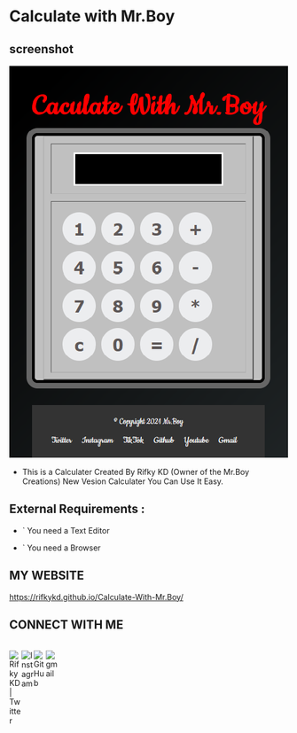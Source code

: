 # Calculate with Mr.Boy

## screenshot
<img src="img.png"/>


<br>

* This is a Calculater Created By Rifky KD (Owner of the Mr.Boy Creations)
New Vesion Calculater You Can Use It Easy.

## External Requirements :
* ` You need a Text Editor
 
* ` You need a Browser
## MY WEBSITE

https://rifkykd.github.io/Calculate-With-Mr.Boy/

## CONNECT WITH ME
<br>

<a href="https://twitter.com/Rifky54641898">
  <img align="left" alt="Rifky KD| Twitter" width="22px" src="https://cdn.jsdelivr.net/npm/simple-icons@v3/icons/twitter.svg" />
</a>
<a href="https://www.instagram.com/mr.rifky_kd/">
  <img align="left" alt="Instagram" width="22px" src="https://cdn.jsdelivr.net/npm/simple-icons@v3/icons/instagram.svg" />
</a>
<a href="https://github.com/rifkykd">
  <img align="left" alt="GitHub" width="22px" src="https://cdn.jsdelivr.net/npm/simple-icons@3.5.0/icons/github.svg" />
</a>
<a href="https://mail.google.com/mail/u/0/?tab=wm#inbox?compose=GTvVlcSDbSJbVvWjnZBcnXkkQWnWxsbJZCxkhTMRFtWWvhJcPWpGrHllnHlJnZFTjmSbNGNlTlwpp">
  <img align="left" alt="gmail" width="22px" src="https://cdn.jsdelivr.net/npm/simple-icons@3.5.0/icons/gmail.svg" />
</a>
<br/>






         

